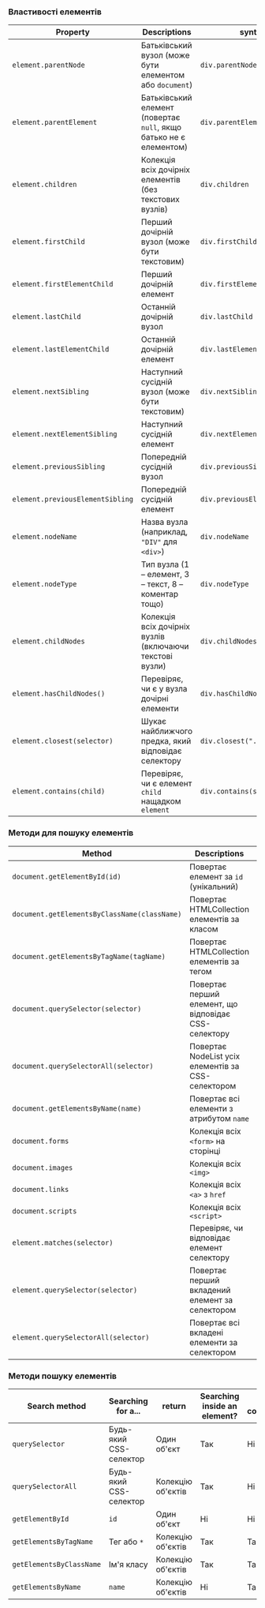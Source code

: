 ### **Властивості елементів**

| Property                         | Descriptions                                                       | syntax                       |
| -------------------------------- | ------------------------------------------------------------------ | ---------------------------- |
| `element.parentNode`             | Батьківський вузол (може бути елементом або `document`)            | `div.parentNode`             |
| `element.parentElement`          | Батьківський елемент (повертає `null`, якщо батько не є елементом) | `div.parentElement`          |
| `element.children`               | Колекція всіх дочірніх елементів (без текстових вузлів)            | `div.children`               |
| `element.firstChild`             | Перший дочірній вузол (може бути текстовим)                        | `div.firstChild`             |
| `element.firstElementChild`      | Перший дочірній елемент                                            | `div.firstElementChild`      |
| `element.lastChild`              | Останній дочірній вузол                                            | `div.lastChild`              |
| `element.lastElementChild`       | Останній дочірній елемент                                          | `div.lastElementChild`       |
| `element.nextSibling`            | Наступний сусідній вузол (може бути текстовим)                     | `div.nextSibling`            |
| `element.nextElementSibling`     | Наступний сусідній елемент                                         | `div.nextElementSibling`     |
| `element.previousSibling`        | Попередній сусідній вузол                                          | `div.previousSibling`        |
| `element.previousElementSibling` | Попередній сусідній елемент                                        | `div.previousElementSibling` |
| `element.nodeName`               | Назва вузла (наприклад, `"DIV"` для `<div>`)                       | `div.nodeName`               |
| `element.nodeType`               | Тип вузла (1 – елемент, 3 – текст, 8 – коментар тощо)              | `div.nodeType`               |
| `element.childNodes`             | Колекція всіх дочірніх вузлів (включаючи текстові вузли)           | `div.childNodes`             |
| `element.hasChildNodes()`        | Перевіряє, чи є у вузла дочірні елементи                           | `div.hasChildNodes()`        |
| `element.closest(selector)`      | Шукає найближчого предка, який відповідає селектору                | `div.closest(".container")`  |
| `element.contains(child)`        | Перевіряє, чи є елемент `child` нащадком `element`                 | `div.contains(span)`         |

### **Методи для пошуку елементів**

| Method                                       | Descriptions                                         | syntax                                    |
| -------------------------------------------- | ---------------------------------------------------- | ----------------------------------------- |
| `document.getElementById(id)`                | Повертає елемент за `id` (унікальний)                | `document.getElementById("myDiv")`        |
| `document.getElementsByClassName(className)` | Повертає HTMLCollection елементів за класом          | `document.getElementsByClassName("box")`  |
| `document.getElementsByTagName(tagName)`     | Повертає HTMLCollection елементів за тегом           | `document.getElementsByTagName("p")`      |
| `document.querySelector(selector)`           | Повертає перший елемент, що відповідає CSS-селектору | `document.querySelector(".menu-item")`    |
| `document.querySelectorAll(selector)`        | Повертає NodeList усіх елементів за CSS-селектором   | `document.querySelectorAll(".menu-item")` |
| `document.getElementsByName(name)`           | Повертає всі елементи з атрибутом `name`             | `document.getElementsByName("username")`  |
| `document.forms`                             | Колекція всіх `<form>` на сторінці                   | `document.forms`                          |
| `document.images`                            | Колекція всіх `<img>`                                | `document.images`                         |
| `document.links`                             | Колекція всіх `<a>` з `href`                         | `document.links`                          |
| `document.scripts`                           | Колекція всіх `<script>`                             | `document.scripts`                        |
| `element.matches(selector)`                  | Перевіряє, чи відповідає елемент селектору           | `div.matches(".active")`                  |
| `element.querySelector(selector)`            | Повертає перший вкладений елемент за селектором      | `div.querySelector("span")`               |
| `element.querySelectorAll(selector)`         | Повертає всі вкладені елементи за селектором         | `div.querySelectorAll("span")`            |

### **Методи пошуку елементів**

| Search method            | Searching for a...     | return            | Searching inside an element? | living collection? | syntax                                         |
| ------------------------ | ---------------------- | ----------------- | ---------------------------- | ------------------ | ---------------------------------------------- |
| `querySelector`          | Будь-який CSS-селектор | Один об'єкт       | Так                          | Ні                 | `document.querySelector(".box")`               |
| `querySelectorAll`       | Будь-який CSS-селектор | Колекцію об'єктів | Так                          | Ні                 | `document.querySelectorAll(".box")`            |
| `getElementById`         | `id`                   | Один об'єкт       | Ні                           | Ні                 | `document.getElementById("header")`            |
| `getElementsByTagName`   | Тег або `*`            | Колекцію об'єктів | Так                          | Так                | `document.getElementsByTagName("li")`          |
| `getElementsByClassName` | Ім'я класу             | Колекцію об'єктів | Так                          | Так                | `document.getElementsByClassName("container")` |
| `getElementsByName`      | `name`                 | Колекцію об'єктів | Ні                           | Так                | `document.getElementsByName("email")`          |
